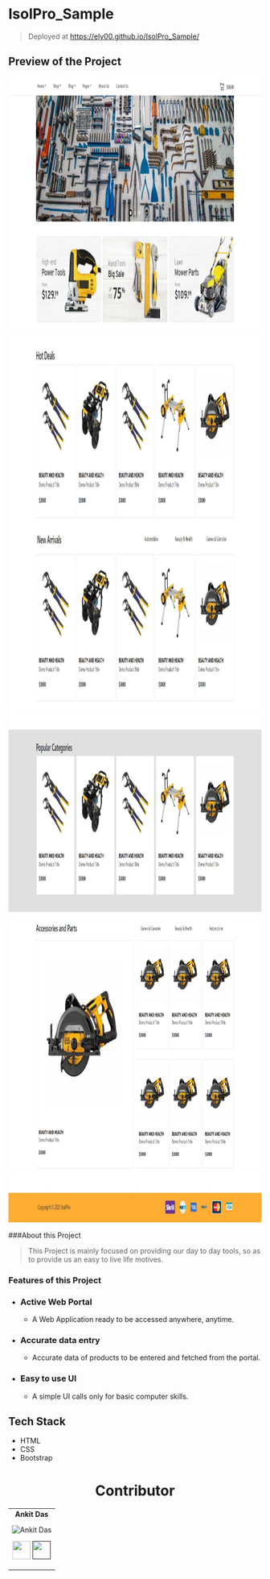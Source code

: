 # IsolPro_Sample

> Deployed at https://ely00.github.io/IsolPro_Sample/

## Preview of the Project
<img src="https://github.com/ELY00/IsolPro_Sample/blob/main/rm1.JPG" height="500" width="1000">

<img src="https://github.com/ELY00/IsolPro_Sample/blob/main/rm2.JPG" height="380" width="1000">

<img src="https://github.com/ELY00/IsolPro_Sample/blob/main/rm3.JPG" height="380" width="1000">

<img src="https://github.com/ELY00/IsolPro_Sample/blob/main/rm4.JPG" height="400" width="1000">

<img src="https://github.com/ELY00/IsolPro_Sample/blob/main/rm5.JPG" height="500" width="1000">

<img src="https://github.com/ELY00/IsolPro_Sample/blob/main/rm6.JPG" height="100" width="1000">

###About this Project
> This Project is mainly focused on providing our day to day tools, so as to provide us an easy to live life motives.

### Features of this Project
- ### **Active Web Portal**
  - A Web Application ready to be accessed anywhere, anytime.
- ### **Accurate data entry**
  - Accurate data of products to be entered and fetched from the portal.
- ### **Easy to use UI**
  - A simple UI calls only for basic computer skills.

## Tech Stack
- HTML
- CSS
- Bootstrap

<h1 align="center"> Contributor </h1>
<table align="center">
<tr align="center">
<td>
<strong>Ankit Das</strong>
<p align="center">
<img src = "https://avatars0.githubusercontent.com/u/70960599?s=460&v=4"  height="120" alt="Ankit Das">
</p>
<p align="center">
<a href = "https://github.com/ELY00"><img src = "http://www.iconninja.com/files/241/825/211/round-collaboration-social-github-code-circle-network-icon.svg" width="36" height = "36"/></a>
<a href = "">
<img src = "http://www.iconninja.com/files/863/607/751/network-linkedin-social-connection-circular-circle-media-icon.svg" width="36" height="36"/>
</a>
</p>
</td>
</tr>
</table>
